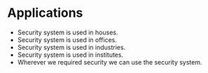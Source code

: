 
# Applications

 * Security system is used in houses.
 * Security system is used in offices.
 * Security system is used in industries.
 * Security system is used in institutes.
 * Wherever we required security we can use the security system.
